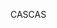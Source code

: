 <span data-ttu-id="d68ba-101">CAS</span><span class="sxs-lookup"><span data-stu-id="d68ba-101">CAS</span></span>